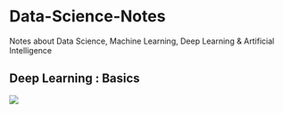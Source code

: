 # Data-Science-Notes
Notes about Data Science, Machine Learning, Deep Learning &amp; Artificial Intelligence

## Deep Learning : Basics

<img src="https://render.githubusercontent.com/render/math?math=z = x.{\omega}+b">
